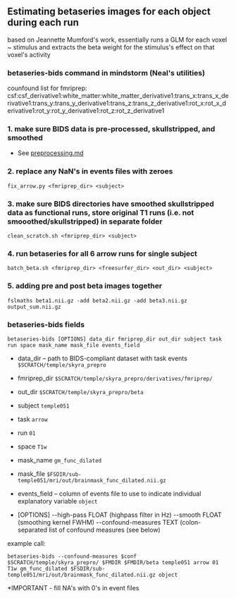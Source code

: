 ## Estimating betaseries images for each object during each run ##
based on Jeannette Mumford's work, essentially runs a GLM for each voxel ~ stimulus and extracts the beta weight for the stimulus's effect on that voxel's activity

### betaseries-bids command in mindstorm (Neal's utilities) ###
counfound list for fmriprep: csf:csf_derivative1:white_matter:white_matter_derivative1:trans_x:trans_x_derivative1:trans_y:trans_y_derivative1:trans_z:trans_z_derivative1:rot_x:rot_x_derivative1:rot_y:rot_y_derivative1:rot_z:rot_z_derivative1

### 1. make sure BIDS data is pre-processed, skullstripped, and smoothed
* See [preprocessing.md](https://github.com/owenfriend24/temple/blob/main/1_preprocessing.md)
### 2. replace any NaN's in events files with zeroes
```
fix_arrow.py <fmriprep_dir> <subject>
```
### 3. make sure BIDS directories have smoothed skullstripped data as functional runs, store original T1 runs (i.e. not smooothed/skullstripped) in separate folder
```
clean_scratch.sh <fmriprep_dir> <subject>
```
### 4. run betaseries for all 6 arrow runs for single subject
```
batch_beta.sh <fmriprep_dir> <freesurfer_dir> <out_dir> <subject>
```

### 5. adding pre and post beta images together
```
fslmaths beta1.nii.gz -add beta2.nii.gz -add beta3.nii.gz output_sum.nii.gz
```

### betaseries-bids fields
```
betaseries-bids [OPTIONS] data_dir fmriprep_dir out_dir subject task run space mask_name mask_file events_field
```
* data_dir – path to BIDS-compliant dataset with task events
  `$SCRATCH/temple/skyra_prepro`
*	fmriprep_dir
  `$SCRATCH/temple/skyra_prepro/derivatives/fmriprep/`
*	out_dir
  `$SCRATCH/temple/skyra_prepro/beta`
*	subject
  `temple051`
*	task
  `arrow`
*	run
  `01`
*	space
 `T1w`
*	mask_name
  `gm_func_dilated`
*	mask_file
  `$FSDIR/sub-temple051/mri/out/brainmask_func_dilated.nii.gz`
*	events_field – column of events file to use to indicate individual explanatory variable
  `object`

* [OPTIONS]
--high-pass FLOAT (highpass filter in Hz)
--smooth FLOAT (smoothing kernel FWHM)
--confound-measures TEXT (colon-separated list of confound measures (see below)

example call:
```
betaseries-bids --confound-measures $conf $SCRATCH/temple/skyra_prepro/ $FMDIR $FMDIR/beta temple051 arrow 01 T1w gm_func_dilated $FSDIR/sub-temple051/mri/out/brainmask_func_dilated.nii.gz object
```
*IMPORTANT - fill NA's with 0's in event files
